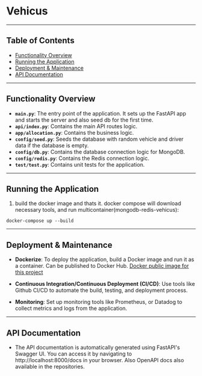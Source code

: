# Vehicus

---

## Table of Contents

- [Functionality Overview](#functionality-overview)
- [Running the Application](#running-the-application)
- [Deployment & Maintenance](#deployment--maintenance)
- [API Documentation](#api-documentation)

---

## Functionality Overview

- **`main.py`**: The entry point of the application. It sets up the FastAPI app and starts the server and also seed db for the first time.
- **`api/index.py`**: Contains the main API routes logic.
- **`app/allocation.py`**: Contains the business logic.
- **`config/seed.py`**: Seeds the database with random vehicle and driver data if the database is empty.
- **`config/db.py`**: Contains the database connection logic for MongoDB.
- **`config/redis.py`**: Contains the Redis connection logic.
- **`test/test.py`**: Contains unit tests for the application.

---

## Running the Application

1. build the docker image and thats it. docker compose will download necessary tools, and run multicontainer(mongodb-redis-vehicus):
 
 ```docker-compose up --build```

---

## Deployment & Maintenance

- **Dockerize**: To deploy the application, build a Docker image and run it as a container. Can be published to Docker Hub. [Docker public image for this project](https://hub.docker.com/repository/docker/dipcb05/vehicus/)

- **Continuous Integration/Continuous Deployment (CI/CD)**: Use tools like Github CI/CD to automate the build, testing, and deployment process.

- **Monitoring**: Set up monitoring tools like Prometheus, or Datadog to collect metrics and logs from the application.

---

## API Documentation

- The API documentation is automatically generated using FastAPI's Swagger UI. You can access it by navigating to http://localhost:8000/docs in your browser. Also OpenAPI docs also available in the repositories.
